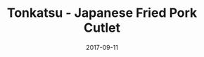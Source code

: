 ---
title: 'Tonkatsu - Japanese Fried Pork Cutlet'
youtube_title: 'Tonkatsu / Japanese Style Pork Cutlet *Crunchy Japanese Fried Pork Cutlet'
card_title: 'Japanese Fried Pork Cutlet (Tonkatsu)'
youtube_link: 'https://youtube.com/embed/yDr6wpR9sc4'
date: '2017-09-11'
image: '/images/2017/sep-2017/tonkatsu-sep11-2017.png'

# Serving Size (Put None if nothing)
Serves: "2 servings"
Amount: "None"

Ingredients:
    - "2 Pieces Pork Rib (Normally in Japan, people get loin for Tonkatsu but I get rib for that here. I prefer tender and i can't find like that loin near my house. I guess it's totally fine with rib!)"
    - "2 Medium Eggs"
    - "3 Cups Panko / Bread Crumbs"
    - "2 Cups Flour"
    - "Tonkatsu Sauce / Worccester Sauce"
    - "Oil for Frying"
    - "Salt and Pepper"
    - "Shredded Cabbage for Topping"

Instructions:
    - "1. Make slits on muscle of the pork both side to not curling them while frying. Then, pound the pork with stick or back of your knife. After that, back to the original shape them by hand."
    - "2. Season the pork with salt and pepper."
    - "3. Shredded cabbage with slicer or knife."
    - "4. Set aside, beaten eggs, bread crumbs and flour on the plate separately."
    - "5. * Coating ❶Coat the pork with flour. ❷Coat it with eggs. ➌wrapped it in bread crumbs and press as wrapping gently."
    - "6. Heat the oil 170℃.( You can check the temperature with chopsticks. Dip a chopstick into the oil. If the oil starts steadily bubbling, the oil is ready for frying. Or you can also check with a little bread. Just drop a little bread into the oil."
    - "7. Deep fry until it is nicely browned. It's for 4 to 5 min. ( It's about 2 min each side and deep fry 180 for last 1 min.) "
    - "8. Put Tonkatsu diagonally  to drain excess oil."

tags:
    - "Lunch"
    - "Dinner"
    - "Meat"
---
